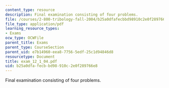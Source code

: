```yaml
---
content_type: resource
description: Final examination consisting of four problems.
file: /courses/2-800-tribology-fall-2004/b25a0dfafecbbd98910c2e0f289766e8_exam_12_1_04.pdf
file_type: application/pdf
learning_resource_types:
- Exams
ocw_type: OCWFile
parent_title: Exams
parent_type: CourseSection
parent_uid: e7b14960-eea8-7756-5edf-25c1d94846d8
resourcetype: Document
title: exam_12_1_04.pdf
uid: b25a0dfa-fecb-bd98-910c-2e0f289766e8
---
```

Final examination consisting of four problems.


